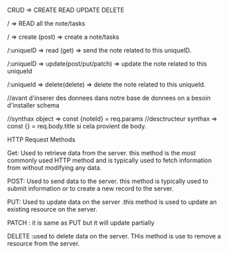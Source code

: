 CRUD => CREATE READ UPDATE DELETE

/ => READ all the note/tasks

/ => create (post) => create a note/tasks

/:uniqueID => read (get) => send the note related to this uniqueID.

/:uniqueID => update(post/put/patch) => update the note related to this uniqueId

/:uniqueId => delete(delete) => delete the note related to this uniqueId.

//avant d'inserer des donnees dans notre base de donnees on a besoin d'installer schema

//synthax object => const {noteId} = req.params 
//desctructeur synthax => const {} = req.body.title si cela provient de body.

HTTP Request Methods

Get: Used to retrieve data from the server. this method is the most commonly used HTTP method and is typically used to fetch information from without modifying any data.

POST: Used to send data to the server. this method is typically used to submit information or to create a new record to the server.

PUT: Used to update data on the server .this method is used to update an existing resource on the server.

PATCH : it is same as PUT but it will update partially

DELETE :used to delete data on the server. THis method is use to remove a resource from the server.

